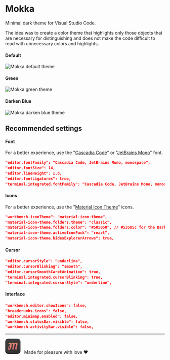 # Mokka

Minimal dark theme for Visual Studio Code.

The idea was to create a color theme that highlights only those objects that are necessary for distinguishing and does not make the code difficult to read with unnecessary colors and highlights.

#### Default

<img src='https://raw.githubusercontent.com/demenskiy/mokka/master/images/mokka-default-preview.png' alt='Mokka default theme'>

#### Green

<img src='https://raw.githubusercontent.com/demenskiy/mokka/master/images/mokka-green-preview.png' alt='Mokka green theme'>

#### Darken Blue

<img src='https://raw.githubusercontent.com/demenskiy/mokka/master/images/mokka-darken-blue-preview.png' alt='Mokka darken blue theme'>

## Recommended settings

#### Font

For a better experience, use the "[Cascadia Code](https://github.com/microsoft/cascadia-code)" or "[JetBrains Mono](https://github.com/JetBrains/JetBrainsMono)" font.

```json
"editor.fontFamily": "Cascadia Code, JetBrains Mono, monospace",
"editor.fontSize": 14,
"editor.lineHeight": 1.8,
"editor.fontLigatures": true,
"terminal.integrated.fontFamily": "Cascadia Code, JetBrains Mono, monospace",
```

#### Icons

For a better experience, use the "[Material Icon Theme](https://marketplace.visualstudio.com/items?itemName=PKief.material-icon-theme)" icons.

```json
"workbench.iconTheme": "material-icon-theme",
"material-icon-theme.folders.theme": "classic",
"material-icon-theme.folders.color": "#505050", // #53585c for the Darken Blue
"material-icon-theme.activeIconPack": "react",
"material-icon-theme.hidesExplorerArrows": true,
```

#### Cursor

```json
"editor.cursorStyle": "underline",
"editor.cursorBlinking": "smooth",
"editor.cursorSmoothCaretAnimation": true,
"terminal.integrated.cursorBlinking": true,
"terminal.integrated.cursorStyle": "underline",
```

#### Interface

```json
"workbench.editor.showIcons": false,
"breadcrumbs.icons": false,
"editor.minimap.enabled": false,
"workbench.statusBar.visible": false,
"workbench.activityBar.visible": false,
```

---

<img src='https://raw.githubusercontent.com/demenskiy/mokka/master/images/thumbnail.png' width="48px" alt='Mokka default theme'>&nbsp;&nbsp;&nbsp;Made for pleasure with love ❤️
